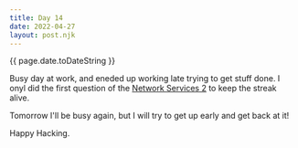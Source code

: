 ```yaml
---
title: Day 14
date: 2022-04-27
layout: post.njk
---
```


{{ page.date.toDateString }}

Busy day at work, and eneded up working late trying to get stuff done. I onyl did the first question of the [Network Services 2](https://tryhackme.com/room/networkservices2) to keep the streak alive.

Tomorrow I'll be busy again, but I will try to get up early and get back at it!

Happy Hacking.